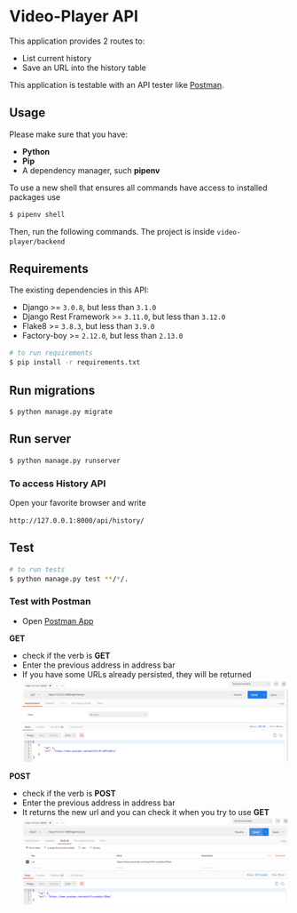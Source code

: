 # Video-Player API

This application provides 2 routes to: 

* List current history
* Save an URL into the history table

This application is testable with an API tester like [Postman](https://www.getpostman.com).

## Usage

Please make sure that you have:
* **Python**
* **Pip**
* A dependency manager, such **pipenv**

To use a new shell that ensures all commands have access to installed packages use

```bash
$ pipenv shell
```

Then, run the following commands. The project is inside `video-player/backend`

## Requirements

The existing dependencies in this API:

* Django >= `3.0.8`, but less than `3.1.0`
* Django Rest Framework >= `3.11.0`, but less than `3.12.0`
* Flake8 >= `3.8.3`, but less than `3.9.0`
* Factory-boy >= `2.12.0`, but less than `2.13.0`

```bash
# to run requirements
$ pip install -r requirements.txt
```

## Run migrations

```
$ python manage.py migrate
```

## Run server

```bash
$ python manage.py runserver
```

### To access History API

Open your favorite browser and write

`http://127.0.0.1:8000/api/history/`

## Test

```bash
# to run tests
$ python manage.py test **/*/.
```

### Test with Postman

* Open [Postman App](https://www.postman.com/)

**GET**
* check if the verb is **GET**
* Enter the previous address in address bar
* If you have some URLs already persisted, they will be returned
![GET example](images/get_postman.png)

**POST**
* check if the verb is **POST**
* Enter the previous address in address bar
* It returns the new url and you can check it when you try to use **GET**
![POST example](images/post_postman.png)